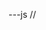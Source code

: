 ---js
// <script>
const pagination = {
	data: "collections",
	size: 1,
	alias: "tag",
	filter: ["all", "posts", "projects"],
	addAllPagesToCollections: true,
};

const eleventyComputed = {
	title: "Tagged '{{ tag }}'",
	permalink: function(data) {
		return `/tags/${this.slugify(data.tag)}/`;
	}
};
---
<h1>Tagged “{{ tag }}”</h1>

{% set postslist = collections[ tag ] %}
{% include "postslist.njk" %}

<p class="p-3 mt-3">See <a href="/tags/">all tags</a>.</p>
